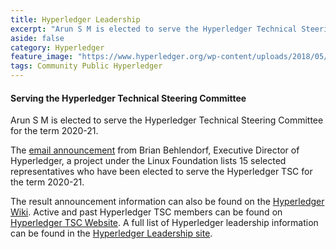 ```yaml
---
title: Hyperledger Leadership
excerpt: "Arun S M is elected to serve the Hyperledger Technical Steering Committee for the term 2020-21."
aside: false
category: Hyperledger
feature_image: "https://www.hyperledger.org/wp-content/uploads/2018/05/HL_Website_TwitterImages-home-1.png"
tags: Community Public Hyperledger
---
```


#### Serving the Hyperledger Technical Steering Committee

Arun S M is elected to serve the Hyperledger Technical Steering Committee
for the term 2020-21.

The
[email announcement](https://lists.hyperledger.org/g/tsc/topic/winners_of_the_2020/77464008?p=,,,20,0,0,0::recentpostdate%2Fsticky,,,20,0,0,77464008)
from Brian Behlendorf, Executive Director of Hyperledger,
a project under the Linux Foundation lists 15 selected representatives
who have been elected to serve the Hyperledger TSC for the term
2020-21.

The result announcement information can also be found on the
[Hyperledger Wiki](https://wiki.hyperledger.org/display/TSC/Announce+the+Winners).
Active and past Hyperledger TSC members can be found on
[Hyperledger TSC Website](https://tsc.hyperledger.org/tsc-members.html).
A full list of Hyperledger leadership information can be found in
the [Hyperledger Leadership site](https://www.hyperledger.org/about/leadership).
